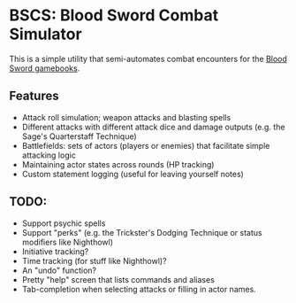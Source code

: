 # BSCS: Blood Sword Combat Simulator
This is a simple utility that semi-automates combat encounters for the [Blood Sword gamebooks](https://en.wikipedia.org/wiki/Blood_Sword_(gamebook_series)).


## Features
* Attack roll simulation; weapon attacks and blasting spells
* Different attacks with different attack dice and damage outputs (e.g. the Sage's Quarterstaff Technique)
* Battlefields: sets of actors (players or enemies) that facilitate simple attacking logic
* Maintaining actor states across rounds (HP tracking)
* Custom statement logging (useful for leaving yourself notes)

## TODO:
* Support psychic spells
* Support "perks" (e.g. the Trickster's Dodging Technique or status modifiers like Nighthowl)
* Initiative tracking?
* Time tracking (for stuff like Nighthowl)?
* An "undo" function?
* Pretty "help" screen that lists commands and aliases
* Tab-completion when selecting attacks or filling in actor names.